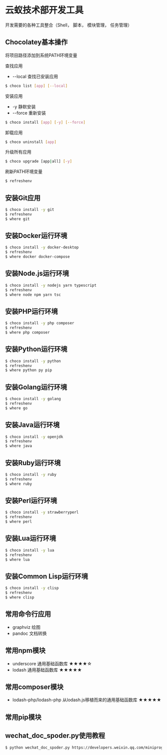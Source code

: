 # 云蚁技术部开发工具

开发需要的各种工具整合（Shell， 脚本， 模块管理， 任务管理）

## Chocolatey基本操作

将项目路径添加到系统PATH环境变量

查找应用

* --local 查找已安装应用

```bash
$ choco list [app] [--local]
```

安装应用

* -y 静默安装
* --force 重新安装

```bash
$ choco install [app] [-y] [--force]
```

卸载应用

```bash
$ choco uninstall [app]
```

升级所有应用

```bash
$ choco upgrade [app|all] [-y]
```

刷新PATH环境变量

```bash
$ refreshenv
```

## 安装**Git**应用

```bash
$ choco install -y git
$ refreshenv
$ where git
```

## 安装**Docker**运行环境

```bash
$ choco install -y docker-desktop
$ refreshenv
$ where docker docker-compose
```

## 安装**Node.js**运行环境

```bash
$ choco install -y nodejs yarn typescript
$ refreshenv
$ where node npm yarn tsc
```

## 安装**PHP**运行环境

```bash
$ choco install -y php composer
$ refreshenv
$ where php composer
```

## 安装**Python**运行环境

```bash
$ choco install -y python
$ refreshenv
$ where python py pip
```

## 安装**Golang**运行环境

```bash
$ choco install -y golang
$ refreshenv
$ where go
```

## 安装**Java**运行环境

```bash
$ choco install -y openjdk
$ refreshenv
$ where java
```

## 安装**Ruby**运行环境

```bash
$ choco install -y ruby
$ refreshenv
$ where ruby
```

## 安装**Perl**运行环境

```bash
$ choco install -y strawberryperl
$ refreshenv
$ where perl
```

## 安装**Lua**运行环境

```bash
$ choco install -y lua
$ refreshenv
$ where lua
```

## 安装**Common Lisp**运行环境

```bash
$ choco install -y clisp
$ refreshenv
$ where clisp
```

## 常用命令行应用

* graphviz 绘图
* pandoc 文档转换

## 常用npm模块

* underscore 通用基础函数库 ★★★★☆
* lodash 通用基础函数库 ★★★★★

## 常用composer模块

* lodash-php/lodash-php 从lodash.js移植而来的通用基础函数库 ★★★★★

## 常用pip模块


## wechat_doc_spoder.py使用教程

```bash
$ python wechat_doc_spoder.py https://developers.weixin.qq.com/miniprogram/dev/api-backend/ ./doc/backend
```
